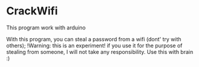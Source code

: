 # CrackWifi
This program work with arduino

With this program, you can steal a password from a wifi (dont' try with others);
!Warning: this is an experiment!
if you use it for the purpose of stealing from someone, 
I will not take any responsibility. Use this with brain :)
